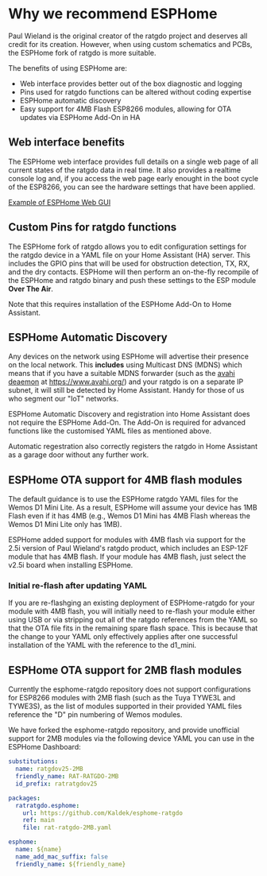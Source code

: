 # Why we recommend ESPHome
Paul Wieland is the original creator of the ratgdo project and deserves all credit for its creation. However, when using custom schematics and PCBs, the ESPHome fork of ratgdo is more suitable.

The benefits of using ESPHome are:
- Web interface provides better out of the box diagnostic and logging
- Pins used for ratgdo functions can be altered without coding expertise
- ESPHome automatic discovery
- Easy support for 4MB Flash ESP8266 modules, allowing for OTA updates via ESPHome Add-On in HA

## Web interface benefits
The ESPHome web interface provides full details on a single web page of all current states of the ratgdo data in real time.  It also provides a realtime console log and, if you access the web page early enought in the boot cycle of the ESP8266, you can see the hardware settings that have been applied.

[Example of ESPHome Web GUI](https://github.com/Kaldek/rat-ratgdo/blob/main/images/ESPHome%20Web%20Gui%20example.png)

## Custom Pins for ratgdo functions
The ESPHome fork of ratgdo allows you to edit configuration settings for the ratgdo device in a YAML file on your Home Assistant (HA) server.  This includes the GPIO pins that will be used for obstruction detection, TX, RX, and the dry contacts.  ESPHome will then perform an on-the-fly recompile of the ESPHome and ratgdo binary and push these settings to the ESP module **Over The Air**.

Note that this requires installation of the ESPHome Add-On to Home Assistant.

## ESPHome Automatic Discovery
Any devices on the network using ESPHome will advertise their presence on the local network.  This **includes** using Multicast DNS (MDNS) which means that if you have a suitable MDNS forwarder (such as the [avahi deaemon](https://www.avahi.org/) at https://www.avahi.org/) and your ratgdo is on a separate IP subnet, it will still be detected by Home Assistant.  Handy for those of us who segment our "IoT" networks.

ESPHome Automatic Discovery and registration into Home Assistant does not require the ESPHome Add-On.  The Add-On is required for advanced functions like the customised YAML files as mentioned above.

Automatic regestration also correctly registers the ratgdo in Home Assistant as a garage door without any further work.

## ESPHome OTA support for 4MB flash modules
The default guidance is to use the ESPHome ratgdo YAML files for the Wemos D1 Mini Lite.  As a result, ESPHome will assume your device has 1MB Flash even if it has 4MB (e.g., Wemos D1 Mini has 4MB Flash whereas the Wemos D1 Mini Lite only has 1MB).

ESPHome added support for modules with 4MB flash via support for the 2.5i version of Paul Wieland's ratgdo product, which includes an ESP-12F module that has 4MB flash.  If your module has 4MB flash, just select the v2.5i board when installing ESPHome.

### Initial re-flash after updating YAML
If you are re-flashging an existing deployment of ESPHome-ratgdo for your module with 4MB flash, you will initially need to re-flash your module either using USB or via stripping out all of the ratgdo references from the YAML so that the OTA file fits in the remaining spare flash space.  This is because that the change to your YAML only effectively applies after one successful installation of the YAML with the reference to the d1_mini.

## ESPHome OTA support for 2MB flash modules
Currently the esphome-ratgdo repository does not support configurations for ESP8266 modules with 2MB flash (such as the Tuya TYWE3L and TYWE3S), as the list of modules supported in their provided YAML files reference the "D" pin numbering of Wemos modules.

We have forked the esphome-ratgdo repository, and provide unofficial support for 2MB modules via the following device YAML you can use in the ESPHome Dashboard:

```yaml
substitutions:
  name: ratgdov25-2MB
  friendly_name: RAT-RATGDO-2MB
  id_prefix: ratratgdov25

packages:
  ratratgdo.esphome:
    url: https://github.com/Kaldek/esphome-ratgdo
    ref: main
    file: rat-ratgdo-2MB.yaml

esphome:
  name: ${name}
  name_add_mac_suffix: false
  friendly_name: ${friendly_name}
```
